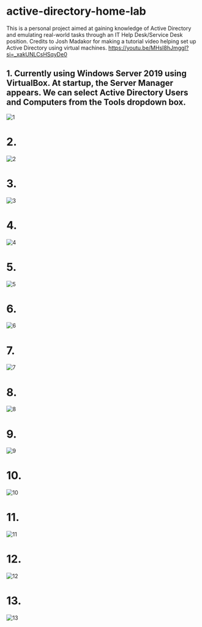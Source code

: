 # active-directory-home-lab
This is a personal project aimed at gaining knowledge of Active Directory and emulating real-world tasks through an IT Help Desk/Service Desk position. 
Credits to Josh Madakor for making a tutorial video helping set up Active Directory using virtual machines. https://youtu.be/MHsI8hJmggI?si=_xakUNLCsHSqyDe0



## 1. Currently using Windows Server 2019 using VirtualBox. At startup, the Server Manager appears. We can select Active Directory Users and Computers from the Tools dropdown box.
![1](https://github.com/sunny-band/active-directory-home-lab/assets/144818374/96c11fde-85b4-4c0b-aa42-32b007bc77ef)

# 2. 
![2](https://github.com/sunny-band/active-directory-home-lab/assets/144818374/2945b8cd-c828-4dba-b379-08be2b611d17)


# 3.
![3](https://github.com/sunny-band/active-directory-home-lab/assets/144818374/ef60eaec-daf7-4487-8f9c-9b7fdab3c1e2)


# 4.
![4](https://github.com/sunny-band/active-directory-home-lab/assets/144818374/1651a4a1-b539-49a0-90e6-f29afa8acb55)


# 5.
![5](https://github.com/sunny-band/active-directory-home-lab/assets/144818374/0a20004e-c4c2-4e3b-bb9c-ceb0ae3bc8bd)


# 6.
![6](https://github.com/sunny-band/active-directory-home-lab/assets/144818374/03bb2fee-1fcc-4e10-b86f-b6acaa701e01)


# 7.
![7](https://github.com/sunny-band/active-directory-home-lab/assets/144818374/c5e224cf-1720-40d7-b76b-99df99ae9a01)


# 8.
![8](https://github.com/sunny-band/active-directory-home-lab/assets/144818374/d9a991b2-5c30-40a6-821c-7230bb41c9c1)


# 9. 
![9](https://github.com/sunny-band/active-directory-home-lab/assets/144818374/ed0b7e9a-ce07-4c76-90a4-5b3cc4f7d927)


# 10.
![10](https://github.com/sunny-band/active-directory-home-lab/assets/144818374/b983ee20-d79b-42df-87b5-c4c1c13ca9e9)


# 11.
![11](https://github.com/sunny-band/active-directory-home-lab/assets/144818374/3a3c61e5-3967-4e6a-87b7-15d2e96df929)


# 12.
![12](https://github.com/sunny-band/active-directory-home-lab/assets/144818374/c7728541-bd81-469a-a8fb-9be749c4867b)


# 13.
![13](https://github.com/sunny-band/active-directory-home-lab/assets/144818374/f9e45bdc-8641-4caa-bd07-aea8651549e3)

